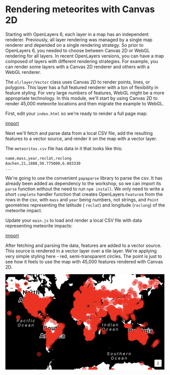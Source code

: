 # Rendering meteorites with Canvas 2D

Starting with OpenLayers 6, each layer in a map has an independent renderer.  Previously, all layer rendering was managed by a single map renderer and depended on a single rendering strategy.  So prior to OpenLayers 6, you needed to choose between Canvas 2D or WebGL rendering for all layers.  In recent OpenLayers versions, you can have a map composed of layers with different rendering strategies.  For example, you can render some layers with a Canvas 2D renderer and others with a WebGL renderer.

The `ol/layer/Vector` class uses Canvas 2D to render points, lines, or polygons.  This layer has a full featured renderer with a ton of flexibility in feature styling.  For very large numbers of features, WebGL might be a more appropriate technology.  In this module, we'll start by using Canvas 2D to render 45,000 meteorite locations and then migrate the example to WebGL.

First, edit your `index.html` so we're ready to render a full page map:

[import](../../../src/en/examples/webgl/meteorites.html)

Next we'll fetch and parse data from a local CSV file, add the resulting features to a vector source, and render it on the map with a vector layer.

The `meteorites.csv` file has data in it that looks like this:
```
name,mass,year,reclat,reclong
Aachen,21,1880,50.775000,6.083330
...
```

We're going to use the convenient `papaparse` library to parse the csv. It has already been added as dependency to the workshop, so we can import its `parse` function without the need to run `npm install`. We only need to write a short `complete` handler function that creates OpenLayers `Feature`s from the rows in the csv, with `mass` and `year` being numbers, not strings, and `Point` geometries representing the latitude ( `reclat`) and longitude (`reclong`) of the meteorite impact.

Update your `main.js` to load and render a local CSV file with data representing meteorite impacts:

[import](../../../src/en/examples/webgl/meteorites.js)

After fetching and parsing the data, features are added to a vector source.  This source is rendered in a vector layer over a tile layer.  We're applying very simple styling here - red, semi-transparent circles. The point is just to see how it feels to use the map with 45,000 features rendered with Canvas 2D.

![Meteorite impact sites](meteorites.png)
